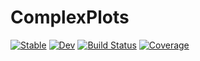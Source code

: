 # ComplexPlots

[![Stable](https://img.shields.io/badge/docs-stable-blue.svg)](https://tobydriscoll.github.io/ComplexPlots.jl/stable/)
[![Dev](https://img.shields.io/badge/docs-dev-blue.svg)](https://tobydriscoll.github.io/ComplexPlots.jl/dev/)
[![Build Status](https://github.com/tobydriscoll/ComplexPlots.jl/actions/workflows/CI.yml/badge.svg?branch=main)](https://github.com/tobydriscoll/ComplexPlots.jl/actions/workflows/CI.yml?query=branch%3Amain)
[![Coverage](https://codecov.io/gh/tobydriscoll/ComplexPlots.jl/branch/main/graph/badge.svg)](https://codecov.io/gh/tobydriscoll/ComplexPlots.jl)
